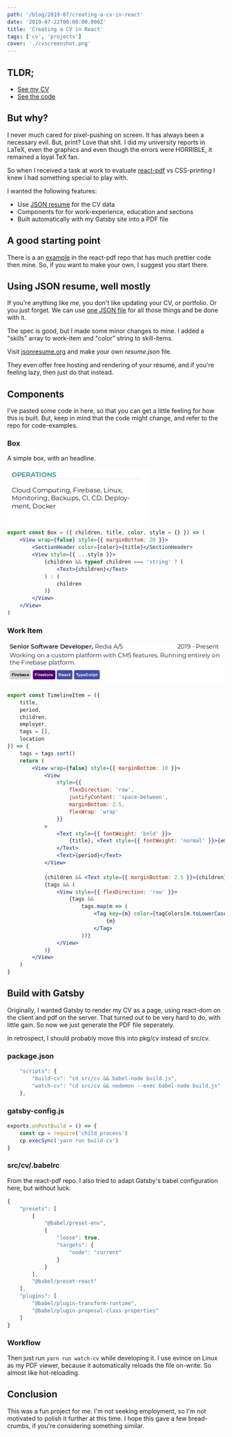 ```yaml
---
path: '/blog/2019-07/creating-a-cv-in-react'
date: '2019-07-22T00:00:00.000Z'
title: 'Creating a CV in React'
tags: ['cv', 'projects']
cover: './cvscreenshot.png'
---
```


## TLDR;

- [See my CV](/cv.pdf)
- [See the code](https://github.com/andrioid/andri.dk/tree/master/src/cv)

## But why?

I never much cared for pixel-pushing on screen. It has always been a necessary evil. But, print? Love that shit. I did my university reports in LaTeX, even the graphics and even though the errors were HORRIBLE, it remained a loyal TeX fan.

So when I received a task at work to evaluate [react-pdf](https://react-pdf.org/) vs CSS-printing I knew I had something special to play with.

I wanted the following features:

- Use [JSON resume](https://jsonresume.org/schema/) for the CV data
- Components for for work-experience, education and sections
- Built automatically with my Gatsby site into a PDF file

## A good starting point

There is a an [example](https://github.com/diegomura/react-pdf/tree/master/examples/resume) in the react-pdf repo that has much prettier code then mine. So, if you want to make your own, I suggest you start there.

## Using JSON resume, well mostly

If you're anything like me, you don't like updating your CV, or portfolio. Or you just forget. We can use [one JSON file](https://github.com/andrioid/andri.dk/blob/master/src/cv/resume.json) for all those things and be done with it.

The spec is good, but I made some minor changes to mine. I added a "skills" array to work-item and "color" string to skill-items.

Visit [jsonresume.org](https://jsonresume.org) and make your own _resume.json_ file.

They even offer free hosting and rendering of your résumé, and if you're feeling lazy, then just do that instead.

## Components

I've pasted some code in here, so that you can get a little feeling for how this is built. But, keep in mind that the code might change, and refer to the repo for code-examples.

### Box

A simple box, with an headline.

![box with content](box-operations.png)

```jsx
export const Box = ({ children, title, color, style = {} }) => (
	<View wrap={false} style={{ marginBottom: 20 }}>
		<SectionHeader color={color}>{title}</SectionHeader>
		<View style={{ ...style }}>
			{children && typeof children === 'string' ? (
				<Text>{children}</Text>
			) : (
				children
			)}
		</View>
	</View>
)
```

### Work Item

![box with content](experience-item.png)

```jsx
export const TimelineItem = ({
	title,
	period,
	children,
	employer,
	tags = [],
	location
}) => {
	tags = tags.sort()
	return (
		<View wrap={false} style={{ marginBottom: 10 }}>
			<View
				style={{
					flexDirection: 'row',
					justifyContent: 'space-between',
					marginBottom: 2.5,
					flexWrap: 'wrap'
				}}
			>
				<Text style={{ fontWeight: 'bold' }}>
					{title}, <Text style={{ fontWeight: 'normal' }}>{employer}</Text>
				</Text>
				<Text>{period}</Text>
			</View>

			{children && <Text style={{ marginBottom: 2.5 }}>{children}</Text>}
			{tags && (
				<View style={{ flexDirection: 'row' }}>
					{tags &&
						tags.map(m => (
							<Tag key={m} color={tagColors[m.toLowerCase()]}>
								{m}
							</Tag>
						))}
				</View>
			)}
		</View>
	)
}
```

## Build with Gatsby

Originally, I wanted Gatsby to render my CV as a page, using react-dom on the client and pdf on the server. That turned out to be very hard to do, with little gain. So now we just generate the PDF file seperately.

In retrospect, I should probably move this into pkg/cv instead of src/cv.

### package.json

```js
	"scripts": {
		"build-cv": "cd src/cv && babel-node build.js",
		"watch-cv": "cd src/cv && nodemon --exec babel-node build.js"
	},
```

### gatsby-config.js

```js
exports.onPostBuild = () => {
	const cp = require('child_process')
	cp.execSync('yarn run build-cv')
}
```

### src/cv/.babelrc

From the react-pdf repo. I also tried to adapt Gatsby's babel configuration here, but without luck.

```js
{
	"presets": [
		[
			"@babel/preset-env",
			{
				"loose": true,
				"targets": {
					"node": "current"
				}
			}
		],
		"@babel/preset-react"
	],
	"plugins": [
		"@babel/plugin-transform-runtime",
		"@babel/plugin-proposal-class-properties"
	]
}

```

### Workflow

Then just run `yarn run watch-cv` while developing it. I use evince on Linux as my PDF viewer, because it automatically reloads the file on-write. So almost like hot-reloading.

## Conclusion

This was a fun project for me. I'm not seeking employment, so I'm not motivated to polish it further at this time. I hope this gave a few bread-crumbs, if you're considering something similar.
